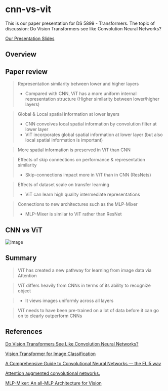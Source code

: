 # cnn-vs-vit
This is our paper presentation for DS 5899 - Transformers. The topic of discussion: Do Vision Transformers see like Convolution Neural Networks?

[Our Presentation Slides](https://docs.google.com/presentation/d/1NSiqBuMzJEszaGAs3XfNuMyi_4NkqIEVPTo7G4usgJk/edit?usp=sharing)

## Overview

## Paper review

> Representation similarity between lower and higher layers
> - Compared with CNN, ViT has a more uniform internal representation structure (Higher similarity between lower/higher layers)

> Global & Local spatial information at lower layers 
> - CNN convolves local spatial information by convolution filter at lower layer
> - ViT incorporates global spatial information at lower layer (but also local spatial information is important)

> More spatial information is preserved in ViT than CNN

> Effects of skip connections on performance & representation similarity
> - Skip-connections impact more in ViT than in CNN (ResNets)

> Effects of dataset scale on transfer learning
> - ViT can learn high quality intermediate representations

> Connections to new architectures such as the MLP-Mixer
> - MLP-Mixer is similar to ViT rather than ResNet



## CNN vs ViT

![image](https://user-images.githubusercontent.com/89406404/197955058-5f907bd6-75e5-4c9a-8695-66cd3da42a59.png)


## Summary

> ViT has created a new pathway for learning from image data via Attention

> ViT differs heavily from CNNs in terms of its ability to recognize object

> - It views images uniformly across all layers

> ViT needs to have been pre-trained on a lot of data before it can go on to clearly outperform CNNs


## References

[Do Vision Transformers See Like Convolution Neural Networks?](https://arxiv.org/abs/2108.08810)

[Vision Transformer for Image Classification](https://www.youtube.com/watch?v=HZ4j_U3FC94)

[A Comprehensive Guide to Convolutional Neural Networks — the ELI5 way](https://towardsdatascience.com/a-comprehensive-guide-to-convolutional-neural-networks-the-eli5-way-3bd2b1164a53)

[Attention augmented convolutional networks.](https://arxiv.org/abs/1904.09925)

[MLP-Mixer: An all-MLP Architecture for Vision](https://arxiv.org/abs/2105.01601)
